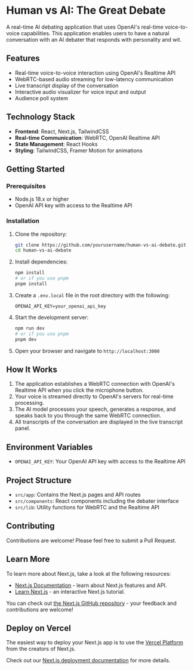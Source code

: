 # Human vs AI: The Great Debate

A real-time AI debating application that uses OpenAI's real-time voice-to-voice capabilities. This application enables users to have a natural conversation with an AI debater that responds with personality and wit.

## Features

- Real-time voice-to-voice interaction using OpenAI's Realtime API
- WebRTC-based audio streaming for low-latency communication
- Live transcript display of the conversation
- Interactive audio visualizer for voice input and output
- Audience poll system

## Technology Stack

- **Frontend**: React, Next.js, TailwindCSS
- **Real-time Communication**: WebRTC, OpenAI Realtime API
- **State Management**: React Hooks
- **Styling**: TailwindCSS, Framer Motion for animations

## Getting Started

### Prerequisites

- Node.js 18.x or higher
- OpenAI API key with access to the Realtime API

### Installation

1. Clone the repository:

   ```bash
   git clone https://github.com/yourusername/human-vs-ai-debate.git
   cd human-vs-ai-debate
   ```

2. Install dependencies:

   ```bash
   npm install
   # or if you use pnpm
   pnpm install
   ```

3. Create a `.env.local` file in the root directory with the following:

   ```
   OPENAI_API_KEY=your_openai_api_key
   ```

4. Start the development server:

   ```bash
   npm run dev
   # or if you use pnpm
   pnpm dev
   ```

5. Open your browser and navigate to `http://localhost:3000`

## How It Works

1. The application establishes a WebRTC connection with OpenAI's Realtime API when you click the microphone button.
2. Your voice is streamed directly to OpenAI's servers for real-time processing.
3. The AI model processes your speech, generates a response, and speaks back to you through the same WebRTC connection.
4. All transcripts of the conversation are displayed in the live transcript panel.

## Environment Variables

- `OPENAI_API_KEY`: Your OpenAI API key with access to the Realtime API

## Project Structure

- `src/app`: Contains the Next.js pages and API routes
- `src/components`: React components including the debater interface
- `src/lib`: Utility functions for WebRTC and the Realtime API

## Contributing

Contributions are welcome! Please feel free to submit a Pull Request.

## Learn More

To learn more about Next.js, take a look at the following resources:

- [Next.js Documentation](https://nextjs.org/docs) - learn about Next.js features and API.
- [Learn Next.js](https://nextjs.org/learn) - an interactive Next.js tutorial.

You can check out [the Next.js GitHub repository](https://github.com/vercel/next.js) - your feedback and contributions are welcome!

## Deploy on Vercel

The easiest way to deploy your Next.js app is to use the [Vercel Platform](https://vercel.com/new?utm_medium=default-template&filter=next.js&utm_source=create-next-app&utm_campaign=create-next-app-readme) from the creators of Next.js.

Check out our [Next.js deployment documentation](https://nextjs.org/docs/app/building-your-application/deploying) for more details.
